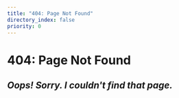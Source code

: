 ```yaml
---
title: "404: Page Not Found"
directory_index: false
priority: 0
---
```

# 404: Page Not Found

## _Oops! Sorry. I couldn't find that page._
